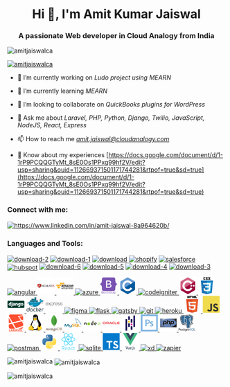 <h1 align="center">Hi 👋, I'm Amit Kumar Jaiswal</h1>
<h3 align="center">A passionate Web developer in Cloud Analogy from India</h3>

<p align="left"> <img src="https://komarev.com/ghpvc/?username=amitjaiswalca&label=Profile%20views&color=0e75b6&style=flat" alt="amitjaiswalca" /> </p>

<p align="left"> <a href="https://github.com/ryo-ma/github-profile-trophy"><img src="https://github-profile-trophy.vercel.app/?username=amitjaiswalca" alt="amitjaiswalca" /></a> </p>

- 🔭 I’m currently working on *Ludo project using MEARN*

- 🌱 I’m currently learning *MEARN*

- 👯 I’m looking to collaborate on *QuickBooks plugins for WordPress*

- 💬 Ask me about *Laravel, PHP, Python, Django, Twilio, JavaScript, NodeJS, React, Express*

- 📫 How to reach me *amit.jaiswal@cloudanalogy.com*

- 📄 Know about my experiences [https://docs.google.com/document/d/1-1rP9PCQQGTyMt_8sE0Os1PPxg99hf2V/edit?usp=sharing&ouid=112669371501171744281&rtpof=true&sd=true](https://docs.google.com/document/d/1-1rP9PCQQGTyMt_8sE0Os1PPxg99hf2V/edit?usp=sharing&ouid=112669371501171744281&rtpof=true&sd=true)

<h3 align="left">Connect with me:</h3>
<p align="left">
  
<a href="https://www.linkedin.com/in/amit-jaiswal-8a964620b/" target="blank"><img align="center" src="https://raw.githubusercontent.com/rahuldkjain/github-profile-readme-generator/master/src/images/icons/Social/linked-in-alt.svg" alt="https://www.linkedin.com/in/amit-jaiswal-8a964620b/" height="30" width="40" /></a>
</p>

<h3 align="left">Languages and Tools:</h3>
<a href="https://www.formassembly.com/"><img align="center" src="https://i.ibb.co/9bHL8g0/download-2.png" alt="download-2" border="0" height="30" width="40"></a>
<a href="https://www.twilio.com/"><img align="center" src="https://i.ibb.co/X8HP3C9/download-1.png" alt="download-1" border="0" height="30" width="40"></a>
<a href="https://www.zoho.com/"><img align="center" src="https://i.ibb.co/HzZyjQb/download.png" alt="download" border="0" height="30" width="40"></a>
<a href="https://www.shopify.in/"><img align="center" src="https://i.ibb.co/xgPPkpD/shopify.png" alt="shopify" border="0" height="30" width="40"></a>
<a href="https://www.salesforce.com/in/"><img align="center" src="https://i.ibb.co/pKHyS4m/salesforce.png" alt="salesforce" border="0" height="30" width="40"></a>
<a href="https://www.hubspot.com/"><img align="center" src="https://i.ibb.co/R9DJtsf/hubspot.png" alt="hubspot" border="0" height="30" width="40"></a>
<a href="https://quickbooks.intuit.com/in/"><img src="https://i.ibb.co/NyhMNKg/download-6.png" alt="download-6" border="0" height="30" width="40"></a>
<a href="https://www.wix.com/"><img src="https://i.ibb.co/4f5hRRG/download-5.png" alt="download-5" border="0" height="30" width="40"></a>
<a href="https://wordpress.com/"><img src="https://i.ibb.co/nc30F5b/download-4.png" alt="download-4" border="0" height="30" width="40"></a>
<a href="https://www.squarespace.com/"><img src="https://i.ibb.co/ZXfG2RX/download-3.png" alt="download-3" border="0" height="30" width="40"></a>
<p align="left"> <a href="https://angular.io" target="_blank" rel="noreferrer"> <img src="https://angular.io/assets/images/logos/angular/angular.svg" alt="angular" width="40" height="40"/> </a> <a href="https://angular.io" target="_blank" rel="noreferrer"> <img src="https://raw.githubusercontent.com/devicons/devicon/master/icons/angularjs/angularjs-original-wordmark.svg" alt="angularjs" width="40" height="40"/> </a> <a href="https://aws.amazon.com" target="_blank" rel="noreferrer"> <img src="https://raw.githubusercontent.com/devicons/devicon/master/icons/amazonwebservices/amazonwebservices-original-wordmark.svg" alt="aws" width="40" height="40"/> </a> <a href="https://azure.microsoft.com/en-in/" target="_blank" rel="noreferrer"> <img src="https://www.vectorlogo.zone/logos/microsoft_azure/microsoft_azure-icon.svg" alt="azure" width="40" height="40"/> </a> <a href="https://getbootstrap.com" target="_blank" rel="noreferrer"> <img src="https://raw.githubusercontent.com/devicons/devicon/master/icons/bootstrap/bootstrap-plain-wordmark.svg" alt="bootstrap" width="40" height="40"/> </a> <a href="https://www.cprogramming.com/" target="_blank" rel="noreferrer"> <img src="https://raw.githubusercontent.com/devicons/devicon/master/icons/c/c-original.svg" alt="c" width="40" height="40"/> </a> <a href="https://codeigniter.com" target="_blank" rel="noreferrer"> <img src="https://cdn.worldvectorlogo.com/logos/codeigniter.svg" alt="codeigniter" width="40" height="40"/> </a> <a href="https://www.w3schools.com/cpp/" target="_blank" rel="noreferrer"> <img src="https://raw.githubusercontent.com/devicons/devicon/master/icons/cplusplus/cplusplus-original.svg" alt="cplusplus" width="40" height="40"/> </a> <a href="https://www.w3schools.com/css/" target="_blank" rel="noreferrer"> <img src="https://raw.githubusercontent.com/devicons/devicon/master/icons/css3/css3-original-wordmark.svg" alt="css3" width="40" height="40"/> </a> <a href="https://www.djangoproject.com/" target="_blank" rel="noreferrer"> <img src="https://raw.githubusercontent.com/devicons/devicon/master/icons/django/django-original.svg" alt="django" width="40" height="40"/> </a> <a href="https://www.docker.com/" target="_blank" rel="noreferrer"> <img src="https://raw.githubusercontent.com/devicons/devicon/master/icons/docker/docker-original-wordmark.svg" alt="docker" width="40" height="40"/> </a> <a href="https://expressjs.com" target="_blank" rel="noreferrer"> <img src="https://raw.githubusercontent.com/devicons/devicon/master/icons/express/express-original-wordmark.svg" alt="express" width="40" height="40"/> </a> <a href="https://www.figma.com/" target="_blank" rel="noreferrer"> <img src="https://www.vectorlogo.zone/logos/figma/figma-icon.svg" alt="figma" width="40" height="40"/> </a> <a href="https://flask.palletsprojects.com/" target="_blank" rel="noreferrer"> <img src="https://www.vectorlogo.zone/logos/pocoo_flask/pocoo_flask-icon.svg" alt="flask" width="40" height="40"/> </a> <a href="https://www.gatsbyjs.com/" target="_blank" rel="noreferrer"> <img src="https://www.vectorlogo.zone/logos/gatsbyjs/gatsbyjs-icon.svg" alt="gatsby" width="40" height="40"/> </a> <a href="https://git-scm.com/" target="_blank" rel="noreferrer"> <img src="https://www.vectorlogo.zone/logos/git-scm/git-scm-icon.svg" alt="git" width="40" height="40"/> </a> <a href="https://heroku.com" target="_blank" rel="noreferrer"> <img src="https://www.vectorlogo.zone/logos/heroku/heroku-icon.svg" alt="heroku" width="40" height="40"/> </a> <a href="https://www.w3.org/html/" target="_blank" rel="noreferrer"> <img src="https://raw.githubusercontent.com/devicons/devicon/master/icons/html5/html5-original-wordmark.svg" alt="html5" width="40" height="40"/> </a> <a href="https://developer.mozilla.org/en-US/docs/Web/JavaScript" target="_blank" rel="noreferrer"> <img src="https://raw.githubusercontent.com/devicons/devicon/master/icons/javascript/javascript-original.svg" alt="javascript" width="40" height="40"/> </a> <a href="https://laravel.com/" target="_blank" rel="noreferrer"> <img src="https://raw.githubusercontent.com/devicons/devicon/master/icons/laravel/laravel-plain-wordmark.svg" alt="laravel" width="40" height="40"/> </a> <a href="https://www.linux.org/" target="_blank" rel="noreferrer"> <img src="https://raw.githubusercontent.com/devicons/devicon/master/icons/linux/linux-original.svg" alt="linux" width="40" height="40"/> </a> <a href="https://www.mongodb.com/" target="_blank" rel="noreferrer"> <img src="https://raw.githubusercontent.com/devicons/devicon/master/icons/mongodb/mongodb-original-wordmark.svg" alt="mongodb" width="40" height="40"/> </a> <a href="https://www.mysql.com/" target="_blank" rel="noreferrer"> <img src="https://raw.githubusercontent.com/devicons/devicon/master/icons/mysql/mysql-original-wordmark.svg" alt="mysql" width="40" height="40"/> </a> <a href="https://nodejs.org" target="_blank" rel="noreferrer"> <img src="https://raw.githubusercontent.com/devicons/devicon/master/icons/nodejs/nodejs-original-wordmark.svg" alt="nodejs" width="40" height="40"/> </a> <a href="https://www.oracle.com/" target="_blank" rel="noreferrer"> <img src="https://raw.githubusercontent.com/devicons/devicon/master/icons/oracle/oracle-original.svg" alt="oracle" width="40" height="40"/> </a> <a href="https://pandas.pydata.org/" target="_blank" rel="noreferrer"> <img src="https://raw.githubusercontent.com/devicons/devicon/2ae2a900d2f041da66e950e4d48052658d850630/icons/pandas/pandas-original.svg" alt="pandas" width="40" height="40"/> </a> <a href="https://www.photoshop.com/en" target="_blank" rel="noreferrer"> <img src="https://raw.githubusercontent.com/devicons/devicon/master/icons/photoshop/photoshop-line.svg" alt="photoshop" width="40" height="40"/> </a> <a href="https://www.php.net" target="_blank" rel="noreferrer"> <img src="https://raw.githubusercontent.com/devicons/devicon/master/icons/php/php-original.svg" alt="php" width="40" height="40"/> </a> <a href="https://www.postgresql.org" target="_blank" rel="noreferrer"> <img src="https://raw.githubusercontent.com/devicons/devicon/master/icons/postgresql/postgresql-original-wordmark.svg" alt="postgresql" width="40" height="40"/> </a> <a href="https://postman.com" target="_blank" rel="noreferrer"> <img src="https://www.vectorlogo.zone/logos/getpostman/getpostman-icon.svg" alt="postman" width="40" height="40"/> </a> <a href="https://www.python.org" target="_blank" rel="noreferrer"> <img src="https://raw.githubusercontent.com/devicons/devicon/master/icons/python/python-original.svg" alt="python" width="40" height="40"/> </a> <a href="https://reactjs.org/" target="_blank" rel="noreferrer"> <img src="https://raw.githubusercontent.com/devicons/devicon/master/icons/react/react-original-wordmark.svg" alt="react" width="40" height="40"/> </a> <a href="https://www.sqlite.org/" target="_blank" rel="noreferrer"> <img src="https://www.vectorlogo.zone/logos/sqlite/sqlite-icon.svg" alt="sqlite" width="40" height="40"/> </a> <a href="https://www.typescriptlang.org/" target="_blank" rel="noreferrer"> <img src="https://raw.githubusercontent.com/devicons/devicon/master/icons/typescript/typescript-original.svg" alt="typescript" width="40" height="40"/> </a> <a href="https://vuejs.org/" target="_blank" rel="noreferrer"> <img src="https://raw.githubusercontent.com/devicons/devicon/master/icons/vuejs/vuejs-original-wordmark.svg" alt="vuejs" width="40" height="40"/> </a> <a href="https://www.adobe.com/products/xd.html" target="_blank" rel="noreferrer"> <img src="https://cdn.worldvectorlogo.com/logos/adobe-xd.svg" alt="xd" width="40" height="40"/> </a> <a href="https://zapier.com" target="_blank" rel="noreferrer"> <img src="https://www.vectorlogo.zone/logos/zapier/zapier-icon.svg" alt="zapier" width="40" height="40"/> </a> </p>

<p><img align="left" src="https://github-readme-stats.vercel.app/api/top-langs?username=amitjaiswalca&show_icons=true&locale=en&layout=compact" alt="amitjaiswalca" /></p>

<p>&nbsp;<img align="center" src="https://github-readme-stats.vercel.app/api?username=amitjaiswalca&show_icons=true&locale=en" alt="amitjaiswalca" /></p>

<p><img align="center" src="https://github-readme-streak-stats.herokuapp.com/?user=amitjaiswalca&" alt="amitjaiswalca" /></p>
